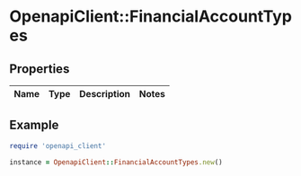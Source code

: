 # OpenapiClient::FinancialAccountTypes

## Properties

| Name | Type | Description | Notes |
| ---- | ---- | ----------- | ----- |

## Example

```ruby
require 'openapi_client'

instance = OpenapiClient::FinancialAccountTypes.new()
```

